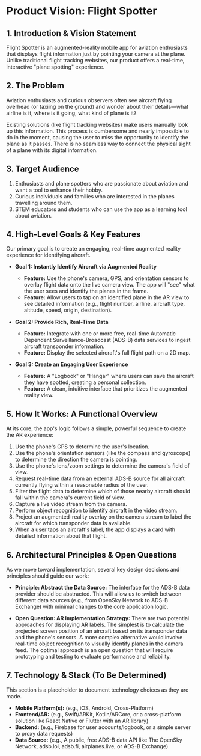 # Product Vision: Flight Spotter

## 1. Introduction & Vision Statement

Flight Spotter is an augmented-reality mobile app for aviation enthusiasts that displays flight information just by pointing your camera at the plane. Unlike traditional flight tracking websites, our product offers a real-time, interactive "plane spotting" experience.

## 2. The Problem

Aviation enthusiasts and curious observers often see aircraft flying overhead (or taxiing on the ground) and wonder about their details—what airline is it, where is it going, what kind of plane is it? 

Existing solutions (like flight tracking websites) make users manually look up this information. This process is cumbersome and nearly impossible to do in the moment, causing the user to miss the opportunity to identify the plane as it passes. There is no seamless way to connect the physical sight of a plane with its digital information.

## 3. Target Audience

1. Enthusiasts and plane spotters who are passionate about aviation and want a tool to enhance their hobby.
2. Curious individuals and families who are interested in the planes travelling around them.
3. STEM educators and students who can use the app as a learning tool about aviation.

## 4. High-Level Goals & Key Features

Our primary goal is to create an engaging, real-time augmented reality experience for identifying aircraft.

*   **Goal 1: Instantly Identify Aircraft via Augmented Reality**
    *   **Feature:** Use the phone's camera, GPS, and orientation sensors to overlay flight data onto the live camera view. The app will "see" what the user sees and identify the planes in the frame.
    *   **Feature:** Allow users to tap on an identified plane in the AR view to see detailed information (e.g., flight number, airline, aircraft type, altitude, speed, origin, destination).

*   **Goal 2: Provide Rich, Real-Time Data**
    *   **Feature:** Integrate with one or more free, real-time Automatic Dependent Surveillance-Broadcast (ADS-B) data services to ingest aircraft transponder information.
    *   **Feature:** Display the selected aircraft's full flight path on a 2D map.

*   **Goal 3: Create an Engaging User Experience**
    *   **Feature:** A "Logbook" or "Hangar" where users can save the aircraft they have spotted, creating a personal collection.
    *   **Feature:** A clean, intuitive interface that prioritizes the augmented reality view.

## 5. How It Works: A Functional Overview

At its core, the app's logic follows a simple, powerful sequence to create the AR experience:

1.  Use the phone's GPS to determine the user's location.
2.  Use the phone's orientation sensors (like the compass and gyroscope) to determine the direction the camera is pointing.
3.  Use the phone's lens/zoom settings to determine the camera's field of view.
4.  Request real-time data from an external ADS-B source for all aircraft currently flying within a reasonable radius of the user.
5.  Filter the flight data to determine which of those nearby aircraft should fall within the camera's current field of view.
6.  Capture a live video stream from the camera.
7.  Perform object recognition to identify aircraft in the video stream.
8.  Project an augmented-reality overlay on the camera stream to label the aircraft for which transponder data is available.
9.  When a user taps an aircraft's label, the app displays a card with detailed information about that flight.

## 6. Architectural Principles & Open Questions

As we move toward implementation, several key design decisions and principles should guide our work:

*   **Principle: Abstract the Data Source:** The interface for the ADS-B data provider should be abstracted. This will allow us to switch between different data sources (e.g., from OpenSky Network to ADS-B Exchange) with minimal changes to the core application logic.

*   **Open Question: AR Implementation Strategy:** There are two potential approaches for displaying AR labels. The simplest is to calculate the projected screen position of an aircraft based on its transponder data and the phone's sensors. A more complex alternative would involve real-time object recognition to visually identify planes in the camera feed. The optimal approach is an open question that will require prototyping and testing to evaluate performance and reliability.

## 7. Technology & Stack (To Be Determined)

This section is a placeholder to document technology choices as they are made.

*   **Mobile Platform(s):** (e.g., iOS, Android, Cross-Platform)
*   **Frontend/AR:** (e.g., Swift/ARKit, Kotlin/ARCore, or a cross-platform solution like React Native or Flutter with an AR library)
*   **Backend:** (e.g., Firebase for user accounts/logbook, or a simple server to proxy data requests)
*   **Data Source:** (e.g., A public, free ADS-B data API like The OpenSky Network, adsb.lol, adsb.fi, airplanes.live, or ADS-B Exchange)

